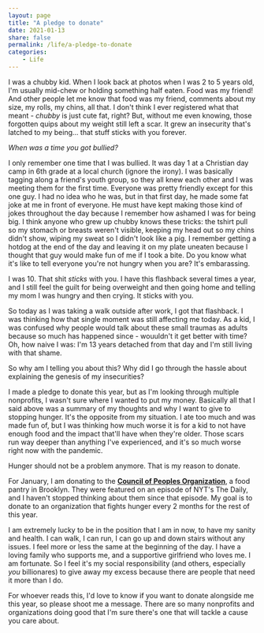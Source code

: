 ```yaml
---
layout: page
title: "A pledge to donate"
date: 2021-01-13
share: false
permalink: /life/a-pledge-to-donate
categories:
    - Life
---
```


I was a chubby kid. When I look back at photos when I was 2 to 5 years old, I'm usually mid-chew or holding something half eaten. Food was my friend! And other people let me know that food was my friend, comments about my size, my rolls, my chins, all that. I don't think I ever registered what that meant - *chubby* is just cute fat, right? But, without me even knowing, those forgotten quips about my weight still left a scar. It grew an insecurity that's latched to my being... that stuff sticks with you forever. 

*When was a time you got bullied?*

I only remember one time that I was bullied. It was day 1 at a Christian day camp in 6th grade at a local church (ignore the irony). I was basically tagging along a friend's youth group, so they all knew each other and I was meeting them for the first time. Everyone was pretty friendly except for this one guy. I had no idea who he was, but in that first day, he made some fat joke at me in front of everyone. He must have kept making those kind of jokes throughout the day because I remember how ashamed I was for being big. I think anyone who grew up chubby knows these tricks: the tshirt pull so my stomach or breasts weren't visible, keeping my head out so my chins didn't show, wiping my sweat so I didn't look like a pig. I remember getting a hotdog at the end of the day and leaving it on my plate uneaten because I thought that guy would make fun of me if I took a bite. Do you know what it's like to tell everyone you're not hungry when you are? It's embarassing.

I was 10. That shit *sticks* with you. I have this flashback several times a year, and I still feel the guilt for being overweight and then going home and telling my mom I was hungry and then crying. It sticks with you. 

So today as I was taking a walk outside after work, I got that flashback. I was thinking how that single moment was still affecting me today. As a kid, I was confused why people would talk about these small traumas as adults because so much has happened since - wouuldn't it get better with time? Oh, how naive I was: I'm 13 years detached from that day and I'm still living with that shame.

So why am I telling you about this? Why did I go through the hassle about explaining the genesis of my insecurities? 

I made a pledge to donate this year, but as I'm looking through multiple nonprofits, I wasn't sure where I wanted to put my money. Basically all that I said above was a summary of my thoughts and why I want to give to stopping hunger. It's the opposite from my situation. I ate too much and was made fun of, but I was thinking how much worse it is for a kid to not have enough food and the impact that'll have when they're older. Those scars run way deeper than anything I've experienced, and it's so much worse right now with the pandemic. 

Hunger should not be a problem anymore. That is my reason to donate. 

For January, I am donating to the [**Council of Peoples Organization**](https://copo.org/), a food pantry in Brooklyn. They were featured on an episode of NYT's The Daily, and I haven't stopped thinking about them since that episode. My goal is to donate to an organization that fights hunger every 2 months for the rest of this year. 

I am extremely lucky to be in the position that I am in now, to have my sanity and health. I can walk, I can run, I can go up and down stairs without any issues. I feel more or less the same at the beginning of the day. I have a loving family who supports me, and a supportive girlfriend who loves me. I am fortunate. So I feel it's my social responsibility (and others, especially *you* billionares) to give away my excess because there are people that need it more than I do. 

For whoever reads this, I'd love to know if you want to donate alongside me this year, so please shoot me a message. There are so many nonprofits and organizations doing good that I'm sure there's one that will tackle a cause you care about.